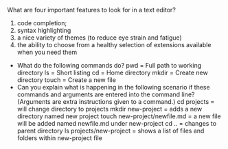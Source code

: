 What are four important features to look for in a text editor?

  1. code completion; 
  2. syntax highlighting
  3. a nice variety of themes (to reduce eye strain and
fatigue)
  4. the ability to choose from a healthy selection of
extensions available when you need them

* What do the following commands do?
 pwd = Full path to working directory
 ls = Short listing
 cd = Home directory
 mkdir = Create new directory
 touch = Create a new file
* Can you explain what is happening in the following scenario if these commands and arguments are entered into the command line? (Arguments are extra instructions given to a command.)
 cd projects = will change directory to projects
 mkdir new-project = adds a new directory named new project
 touch new-project/newfile.md = a new file will be added named newfile.md under new-project 
 cd .. = changes to parent directory 
 ls projects/new-project = shows a list of files and folders within new-project file
